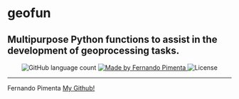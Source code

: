 # geofun
## Multipurpose Python functions to assist in the development of geoprocessing tasks.


<p align="center">
  <img alt="GitHub language count" src="https://img.shields.io/github/languages/count/pimentafm/geofun?color=%2304D361">

  <a href="https://github.com/pimentafm">
    <img alt="Made by Fernando Pimenta" src="https://img.shields.io/badge/made%20by-Fernando%20Pimenta-%2304D361%22">
  </a>

  <img alt="License" src="https://img.shields.io/badge/license-MIT-%2304D361">
</p>
<hr>

Fernando Pimenta [My Github!](https://github.com/pimentafm)


